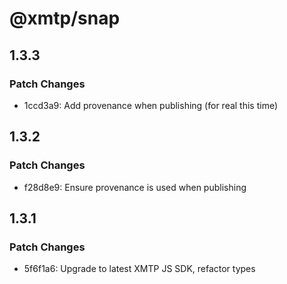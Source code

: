 # @xmtp/snap

## 1.3.3

### Patch Changes

- 1ccd3a9: Add provenance when publishing (for real this time)

## 1.3.2

### Patch Changes

- f28d8e9: Ensure provenance is used when publishing

## 1.3.1

### Patch Changes

- 5f6f1a6: Upgrade to latest XMTP JS SDK, refactor types

